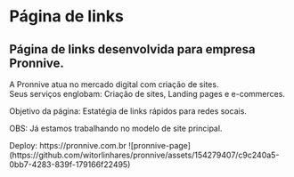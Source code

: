 <h1>Página de links</h1>

<h2>Página de links desenvolvida para empresa Pronnive.</h2>
<p>A Pronnive atua no mercado digital com criação de sites.<br>Seus serviços englobam: Criação de sites, Landing pages e e-commerces.</p>
<p>Objetivo da página: Estatégia de links rápidos para redes socais.</p>
<p>OBS: Já estamos trabalhando no modelo de site principal.</p>
Deploy: https://pronnive.com.br
![pronnive-page](https://github.com/witorlinhares/pronnive/assets/154279407/c9c240a5-0bb7-4283-839f-179166f22495)


